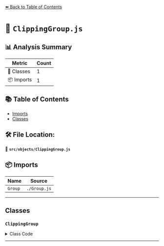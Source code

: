 [⬅️ Back to Table of Contents](../../index.md)

# 📄 `ClippingGroup.js`

## 📊 Analysis Summary

| Metric | Count |
|--------|-------|
| 🧱 Classes | 1 |
| 📦 Imports | 1 |

## 📚 Table of Contents

- [Imports](#imports)
- [Classes](#classes)

## 🛠️ File Location:
📂 **`src/objects/ClippingGroup.js`**

## 📦 Imports

| Name | Source |
|------|--------|
| `Group` | `./Group.js` |


---

## Classes

### `ClippingGroup`

<details><summary>Class Code</summary>

```ts
class ClippingGroup extends Group {

	/**
	 * Constructs a new clipping group.
	 */
	constructor() {

		super();

		/**
		 * This flag can be used for type testing.
		 *
		 * @type {boolean}
		 * @readonly
		 * @default true
		 */
		this.isClippingGroup = true;

		/**
		 * An array with clipping planes.
		 *
		 * @type {Array<Plane>}
		 */
		this.clippingPlanes = [];

		/**
		 * Whether clipping should be enabled or not.
		 *
		 * @type {boolean}
		 * @default true
		 */
		this.enabled = true;

		/**
		 * Whether the intersection of the clipping planes is used to clip objects, rather than their union.
		 *
		 * @type {boolean}
		 * @default false
		 */
		this.clipIntersection = false;

		/**
		 * Whether shadows should be clipped or not.
		 *
		 * @type {boolean}
		 * @default false
		 */
		this.clipShadows = false;

	}

}
```
</details>


---
